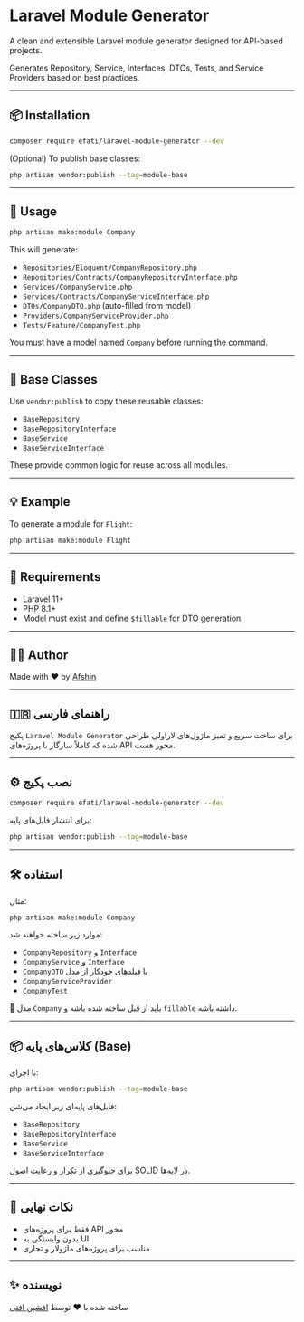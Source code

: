 # Laravel Module Generator

A clean and extensible Laravel module generator designed for API-based projects.

Generates Repository, Service, Interfaces, DTOs, Tests, and Service Providers based on best practices.

---

## 📦 Installation

```bash
composer require efati/laravel-module-generator --dev
```

(Optional) To publish base classes:

```bash
php artisan vendor:publish --tag=module-base
```

---

## 🚀 Usage

```bash
php artisan make:module Company
```

This will generate:

- `Repositories/Eloquent/CompanyRepository.php`
- `Repositories/Contracts/CompanyRepositoryInterface.php`
- `Services/CompanyService.php`
- `Services/Contracts/CompanyServiceInterface.php`
- `DTOs/CompanyDTO.php` (auto-filled from model)
- `Providers/CompanyServiceProvider.php`
- `Tests/Feature/CompanyTest.php`

You must have a model named `Company` before running the command.

---

## 📂 Base Classes

Use `vendor:publish` to copy these reusable classes:

- `BaseRepository`
- `BaseRepositoryInterface`
- `BaseService`
- `BaseServiceInterface`

These provide common logic for reuse across all modules.

---

## 💡 Example

To generate a module for `Flight`:

```bash
php artisan make:module Flight
```

---

## 🧪 Requirements

- Laravel 11+
- PHP 8.1+
- Model must exist and define `$fillable` for DTO generation

---

## 🧑‍💻 Author

Made with ❤️ by [Afshin](https://github.com/AfshinEfati)

---

## 🇮🇷 راهنمای فارسی

پکیج `Laravel Module Generator` برای ساخت سریع و تمیز ماژول‌های لاراولی طراحی شده که کاملاً سازگار با پروژه‌های API محور هست.

---

## ⚙️ نصب پکیج

```bash
composer require efati/laravel-module-generator --dev
```

برای انتشار فایل‌های پایه:

```bash
php artisan vendor:publish --tag=module-base
```

---

## 🛠 استفاده

مثال:

```bash
php artisan make:module Company
```

موارد زیر ساخته خواهند شد:

- `CompanyRepository` و `Interface`
- `CompanyService` و `Interface`
- `CompanyDTO` با فیلدهای خودکار از مدل
- `CompanyServiceProvider`
- `CompanyTest`

📌 مدل `Company` باید از قبل ساخته شده باشه و `fillable` داشته باشه.

---

## 📦 کلاس‌های پایه (Base)

با اجرای:

```bash
php artisan vendor:publish --tag=module-base
```

فایل‌های پایه‌ای زیر ایجاد می‌شن:

- `BaseRepository`  
- `BaseRepositoryInterface`  
- `BaseService`  
- `BaseServiceInterface`  

برای جلوگیری از تکرار و رعایت اصول SOLID در لایه‌ها.

---

## 🧠 نکات نهایی

- فقط برای پروژه‌های API محور
- بدون وابستگی به UI
- مناسب برای پروژه‌های ماژولار و تجاری

---

## ✨ نویسنده

ساخته شده با ❤️ توسط [افشین افتی](https://github.com/efati)
